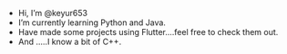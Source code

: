- Hi, I’m @keyur653
- I’m currently learning Python and Java.
- Have made some projects using Flutter....feel free to check them out.
- And .....I know a bit of C++.

<!---
keyur653/keyur653 is a ✨ special ✨ repository because its `README.md` (this file) appears on your GitHub profile.
You can click the Preview link to take a look at your changes.
--->
